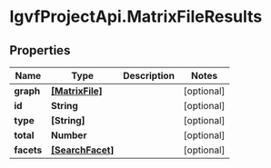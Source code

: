 # IgvfProjectApi.MatrixFileResults

## Properties

Name | Type | Description | Notes
------------ | ------------- | ------------- | -------------
**graph** | [**[MatrixFile]**](MatrixFile.md) |  | [optional] 
**id** | **String** |  | [optional] 
**type** | **[String]** |  | [optional] 
**total** | **Number** |  | [optional] 
**facets** | [**[SearchFacet]**](SearchFacet.md) |  | [optional] 


